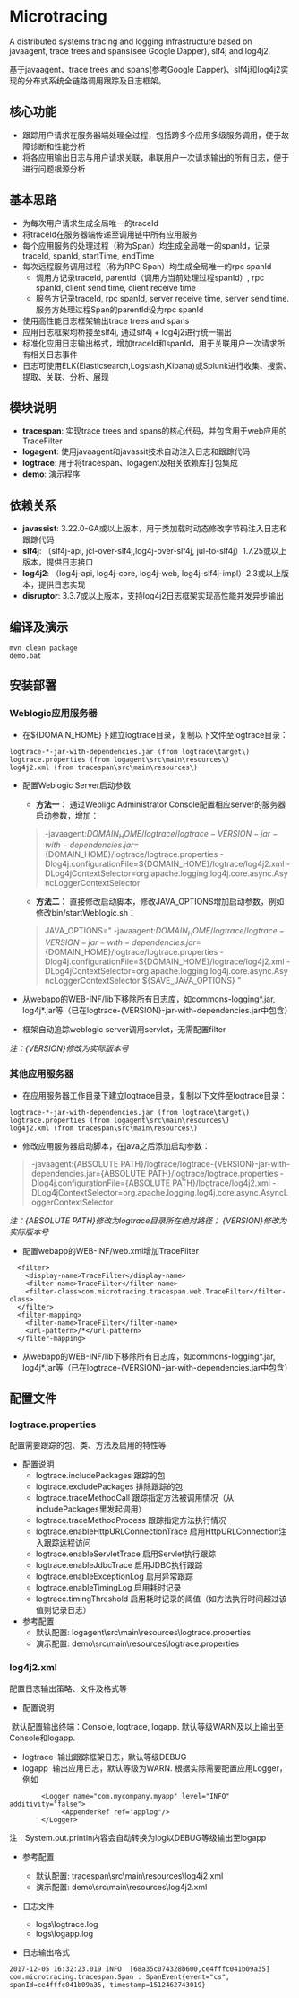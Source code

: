 # Microtracing
A distributed systems tracing and logging infrastructure based on javaagent, trace trees and spans(see Google Dapper), slf4j and log4j2. 

基于javaagent、trace trees and spans(参考Google Dapper)、slf4j和log4j2实现的分布式系统全链路调用跟踪及日志框架。

## 核心功能
- 跟踪用户请求在服务器端处理全过程，包括跨多个应用多级服务调用，便于故障诊断和性能分析
- 将各应用输出日志与用户请求关联，串联用户一次请求输出的所有日志，便于进行问题根源分析

## 基本思路
- 为每次用户请求生成全局唯一的traceId
- 将traceId在服务器端传递至调用链中所有应用服务
- 每个应用服务的处理过程（称为Span）均生成全局唯一的spanId，记录traceId, spanId, startTime, endTime
- 每次远程服务调用过程（称为RPC Span）均生成全局唯一的rpc spanId
  - 调用方记录traceId, parentId（调用方当前处理过程spanId）, rpc spanId, client send time, client receive time
  - 服务方记录traceId, rpc spanId, server receive time, server send time. 服务方处理过程Span的parentId设为rpc spanId
- 使用高性能日志框架输出trace trees and spans
- 应用日志框架均桥接至slf4j, 通过slf4j + log4j2进行统一输出
- 标准化应用日志输出格式，增加traceId和spanId，用于关联用户一次请求所有相关日志事件
- 日志可使用ELK(Elasticsearch,Logstash,Kibana)或Splunk进行收集、搜索、提取、关联、分析、展现

## 模块说明
- **tracespan**: 实现trace trees and spans的核心代码，并包含用于web应用的TraceFilter
- **logagent**: 使用javaagent和javassit技术自动注入日志和跟踪代码
- **logtrace**: 用于将tracespan、logagent及相关依赖库打包集成
- **demo**: 演示程序

## 依赖关系
- **javassist**: 3.22.0-GA或以上版本，用于类加载时动态修改字节码注入日志和跟踪代码
- **slf4j**: （slf4j-api, jcl-over-slf4j,log4j-over-slf4j, jul-to-slf4j）1.7.25或以上版本，提供日志接口
- **log4j2**: （log4j-api, log4j-core, log4j-web, log4j-slf4j-impl）2.3或以上版本，提供日志实现
- **disruptor**: 3.3.7或以上版本，支持log4j2日志框架实现高性能并发异步输出

## 编译及演示

```
mvn clean package
demo.bat
```

## 安装部署

### Weblogic应用服务器
- 在${DOMAIN_HOME}下建立logtrace目录，复制以下文件至logtrace目录：

```
logtrace-*-jar-with-dependencies.jar (from logtrace\target\)
logtrace.properties (from logagent\src\main\resources\)
log4j2.xml (from tracespan\src\main\resources\)
```

- 配置Weblogic Server启动参数

  - **方法一：** 通过Webligc Administrator Console配置相应server的服务器启动参数，增加：
  
  > -javaagent:${DOMAIN_HOME}/logtrace/logtrace-{VERSION}-jar-with-dependencies.jar=${DOMAIN_HOME}/logtrace/logtrace.properties -Dlog4j.configurationFile=${DOMAIN_HOME}/logtrace/log4j2.xml  -DLog4jContextSelector=org.apache.logging.log4j.core.async.AsyncLoggerContextSelector

  - **方法二：** 直接修改启动脚本，修改JAVA_OPTIONS增加启动参数，例如修改bin/startWeblogic.sh：
  
  > JAVA_OPTIONS=" -javaagent:${DOMAIN_HOME}/logtrace/logtrace-{VERSION}-jar-with-dependencies.jar=${DOMAIN_HOME}/logtrace/logtrace.properties -Dlog4j.configurationFile=${DOMAIN_HOME}/logtrace/log4j2.xml  -DLog4jContextSelector=org.apache.logging.log4j.core.async.AsyncLoggerContextSelector ${SAVE_JAVA_OPTIONS} "	  

- 从webapp的WEB-INF/lib下移除所有日志库，如commons-logging*.jar, log4j*.jar等（已在logtrace-{VERSION}-jar-with-dependencies.jar中包含）
- 框架自动追踪weblogic server调用servlet，无需配置filter

*注：{VERSION}修改为实际版本号*

### 其他应用服务器
- 在应用服务器工作目录下建立logtrace目录，复制以下文件至logtrace目录：

```
logtrace-*-jar-with-dependencies.jar (from logtrace\target\)
logtrace.properties (from logagent\src\main\resources\)
log4j2.xml (from tracespan\src\main\resources\)
```

- 修改应用服务器启动脚本，在java之后添加启动参数：

>  -javaagent:{ABSOLUTE PATH}/logtrace/logtrace-{VERSION}-jar-with-dependencies.jar={ABSOLUTE PATH}/logtrace/logtrace.properties -Dlog4j.configurationFile={ABSOLUTE PATH}/logtrace/log4j2.xml  -DLog4jContextSelector=org.apache.logging.log4j.core.async.AsyncLoggerContextSelector

*注：{ABSOLUTE PATH}修改为logtrace目录所在绝对路径； {VERSION}修改为实际版本号*

- 配置webapp的WEB-INF/web.xml增加TraceFilter
```
  <filter>
    <display-name>TraceFilter</display-name>
    <filter-name>TraceFilter</filter-name>
    <filter-class>com.microtracing.tracespan.web.TraceFilter</filter-class>
  </filter>
  <filter-mapping>
    <filter-name>TraceFilter</filter-name>
    <url-pattern>/*</url-pattern>
  </filter-mapping>
```
- 从webapp的WEB-INF/lib下移除所有日志库，如commons-logging*.jar, log4j*.jar等（已在logtrace-{VERSION}-jar-with-dependencies.jar中包含）


## 配置文件
### logtrace.properties
  配置需要跟踪的包、类、方法及启用的特性等

- 配置说明
  - logtrace.includePackages 跟踪的包
  - logtrace.excludePackages 排除跟踪的包
  - logtrace.traceMethodCall 跟踪指定方法被调用情况（从includePackages里发起调用）
  - logtrace.traceMethodProcess 跟踪指定方法执行情况
  - logtrace.enableHttpURLConnectionTrace 启用HttpURLConnection注入跟踪远程访问
  - logtrace.enableServletTrace 启用Servlet执行跟踪
  - logtrace.enableJdbcTrace 启用JDBC执行跟踪
  - logtrace.enableExceptionLog 启用异常跟踪
  - logtrace.enableTimingLog 启用耗时记录
  - logtrace.timingThreshold 启用耗时记录的阈值（如方法执行时间超过该值则记录日志）
  
- 参考配置
  - 默认配置: logagent\src\main\resources\logtrace.properties
  - 演示配置: demo\src\main\resources\logtrace.properties
  
### log4j2.xml
  配置日志输出策略、文件及格式等

- 配置说明

  默认配置输出终端：Console, logtrace, logapp. 默认等级WARN及以上输出至Console和logapp.

  - logtrace  输出跟踪框架日志，默认等级DEBUG
  - logapp  输出应用日志，默认等级为WARN. 根据实际需要配置应用Logger，例如
  
```
        <Logger name="com.mycompany.myapp" level="INFO" additivity="false">  
             <AppenderRef ref="applog"/>  
        </Logger>  
```
  注：System.out.println内容会自动转换为log以DEBUG等级输出至logapp
  
- 参考配置
  - 默认配置: tracespan\src\main\resources\log4j2.xml
  - 演示配置: demo\src\main\resources\log4j2.xml
 
- 日志文件
  - logs\logtrace.log
  - logs\logapp.log

- 日志输出格式

```
2017-12-05 16:32:23.019 INFO  [68a35c074328b600,ce4fffc041b09a35] com.microtracing.tracespan.Span : SpanEvent{event="cs", spanId=ce4fffc041b09a35, timestamp=1512462743019}
```
